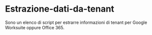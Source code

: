 # Estrazione-dati-da-tenant
Sono un elenco di script per estrarre informazioni di tenant per Google Worksuite oppure Office 365.
